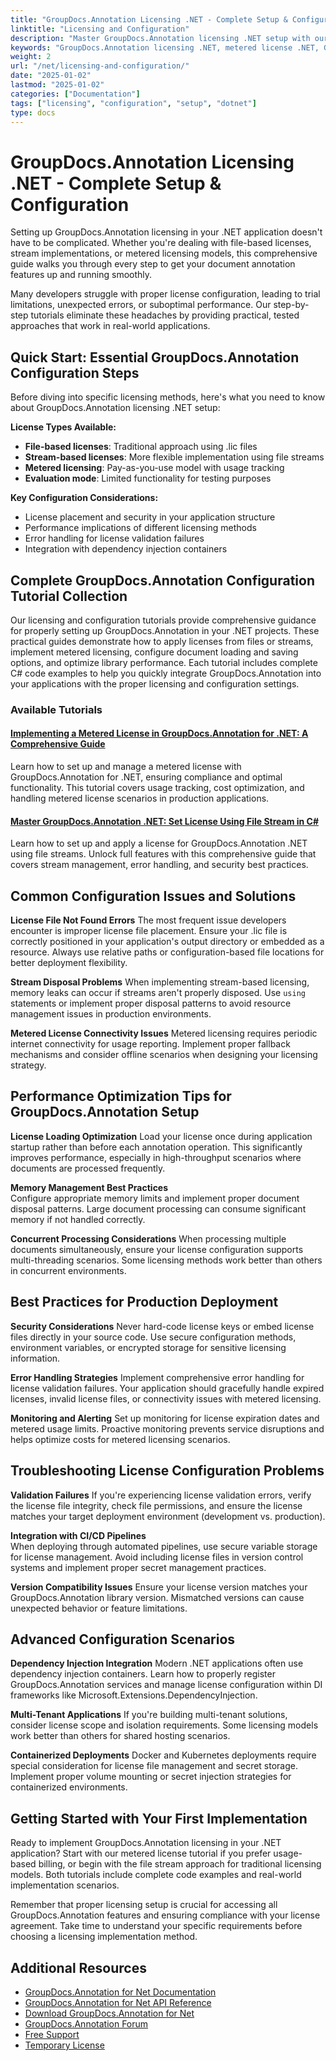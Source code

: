 ```yaml
---
title: "GroupDocs.Annotation Licensing .NET - Complete Setup & Configuration"
linktitle: "Licensing and Configuration"
description: "Master GroupDocs.Annotation licensing .NET setup with our comprehensive guide. Learn metered licensing, file streams, and configuration best practices."
keywords: "GroupDocs.Annotation licensing .NET, metered license .NET, GroupDocs.Annotation configuration tutorial, .NET document annotation setup, GroupDocs.Annotation license implementation"
weight: 2
url: "/net/licensing-and-configuration/"
date: "2025-01-02"
lastmod: "2025-01-02"
categories: ["Documentation"]
tags: ["licensing", "configuration", "setup", "dotnet"]
type: docs
---
```

# GroupDocs.Annotation Licensing .NET - Complete Setup & Configuration

Setting up GroupDocs.Annotation licensing in your .NET application doesn't have to be complicated. Whether you're dealing with file-based licenses, stream implementations, or metered licensing models, this comprehensive guide walks you through every step to get your document annotation features up and running smoothly.

Many developers struggle with proper license configuration, leading to trial limitations, unexpected errors, or suboptimal performance. Our step-by-step tutorials eliminate these headaches by providing practical, tested approaches that work in real-world applications.

## Quick Start: Essential GroupDocs.Annotation Configuration Steps

Before diving into specific licensing methods, here's what you need to know about GroupDocs.Annotation licensing .NET setup:

**License Types Available:**
- **File-based licenses**: Traditional approach using .lic files
- **Stream-based licenses**: More flexible implementation using file streams  
- **Metered licensing**: Pay-as-you-use model with usage tracking
- **Evaluation mode**: Limited functionality for testing purposes

**Key Configuration Considerations:**
- License placement and security in your application structure
- Performance implications of different licensing methods
- Error handling for license validation failures
- Integration with dependency injection containers

## Complete GroupDocs.Annotation Configuration Tutorial Collection

Our licensing and configuration tutorials provide comprehensive guidance for properly setting up GroupDocs.Annotation in your .NET projects. These practical guides demonstrate how to apply licenses from files or streams, implement metered licensing, configure document loading and saving options, and optimize library performance. Each tutorial includes complete C# code examples to help you quickly integrate GroupDocs.Annotation into your applications with the proper licensing and configuration settings.

### Available Tutorials

#### [Implementing a Metered License in GroupDocs.Annotation for .NET: A Comprehensive Guide](./implement-metered-license-groupdocs-annotation-net/)
Learn how to set up and manage a metered license with GroupDocs.Annotation for .NET, ensuring compliance and optimal functionality. This tutorial covers usage tracking, cost optimization, and handling metered license scenarios in production applications.

#### [Master GroupDocs.Annotation .NET: Set License Using File Stream in C#](./master-groupdocs-annotation-net-license-file-stream/)
Learn how to set up and apply a license for GroupDocs.Annotation .NET using file streams. Unlock full features with this comprehensive guide that covers stream management, error handling, and security best practices.

## Common Configuration Issues and Solutions

**License File Not Found Errors**
The most frequent issue developers encounter is improper license file placement. Ensure your .lic file is correctly positioned in your application's output directory or embedded as a resource. Always use relative paths or configuration-based file locations for better deployment flexibility.

**Stream Disposal Problems**
When implementing stream-based licensing, memory leaks can occur if streams aren't properly disposed. Use `using` statements or implement proper disposal patterns to avoid resource management issues in production environments.

**Metered License Connectivity Issues**
Metered licensing requires periodic internet connectivity for usage reporting. Implement proper fallback mechanisms and consider offline scenarios when designing your licensing strategy.

## Performance Optimization Tips for GroupDocs.Annotation Setup

**License Loading Optimization**
Load your license once during application startup rather than before each annotation operation. This significantly improves performance, especially in high-throughput scenarios where documents are processed frequently.

**Memory Management Best Practices**  
Configure appropriate memory limits and implement proper document disposal patterns. Large document processing can consume significant memory if not handled correctly.

**Concurrent Processing Considerations**
When processing multiple documents simultaneously, ensure your license configuration supports multi-threading scenarios. Some licensing methods work better than others in concurrent environments.

## Best Practices for Production Deployment

**Security Considerations**
Never hard-code license keys or embed license files directly in your source code. Use secure configuration methods, environment variables, or encrypted storage for sensitive licensing information.

**Error Handling Strategies**
Implement comprehensive error handling for license validation failures. Your application should gracefully handle expired licenses, invalid license files, or connectivity issues with metered licensing.

**Monitoring and Alerting**
Set up monitoring for license expiration dates and metered usage limits. Proactive monitoring prevents service disruptions and helps optimize costs for metered licensing scenarios.

## Troubleshooting License Configuration Problems

**Validation Failures**
If you're experiencing license validation errors, verify the license file integrity, check file permissions, and ensure the license matches your target deployment environment (development vs. production).

**Integration with CI/CD Pipelines**  
When deploying through automated pipelines, use secure variable storage for license management. Avoid including license files in version control systems and implement proper secret management practices.

**Version Compatibility Issues**
Ensure your license version matches your GroupDocs.Annotation library version. Mismatched versions can cause unexpected behavior or feature limitations.

## Advanced Configuration Scenarios

**Dependency Injection Integration**
Modern .NET applications often use dependency injection containers. Learn how to properly register GroupDocs.Annotation services and manage license configuration within DI frameworks like Microsoft.Extensions.DependencyInjection.

**Multi-Tenant Applications**
If you're building multi-tenant solutions, consider license scope and isolation requirements. Some licensing models work better than others for shared hosting scenarios.

**Containerized Deployments**
Docker and Kubernetes deployments require special consideration for license file management and secret storage. Implement proper volume mounting or secret injection strategies for containerized environments.

## Getting Started with Your First Implementation

Ready to implement GroupDocs.Annotation licensing in your .NET application? Start with our metered license tutorial if you prefer usage-based billing, or begin with the file stream approach for traditional licensing models. Both tutorials include complete code examples and real-world implementation scenarios.

Remember that proper licensing setup is crucial for accessing all GroupDocs.Annotation features and ensuring compliance with your license agreement. Take time to understand your specific requirements before choosing a licensing implementation method.

## Additional Resources

- [GroupDocs.Annotation for Net Documentation](https://docs.groupdocs.com/annotation/net/)
- [GroupDocs.Annotation for Net API Reference](https://reference.groupdocs.com/annotation/net/)
- [Download GroupDocs.Annotation for Net](https://releases.groupdocs.com/annotation/net/)
- [GroupDocs.Annotation Forum](https://forum.groupdocs.com/c/annotation)
- [Free Support](https://forum.groupdocs.com/)
- [Temporary License](https://purchase.groupdocs.com/temporary-license/)